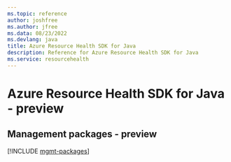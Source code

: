 ```yaml
---
ms.topic: reference
author: joshfree
ms.author: jfree
ms.data: 08/23/2022
ms.devlang: java
title: Azure Resource Health SDK for Java
description: Reference for Azure Resource Health SDK for Java
ms.service: resourcehealth
---
```

# Azure Resource Health SDK for Java - preview

## Management packages - preview
[!INCLUDE [mgmt-packages](resource-health-mgmt-index.md)]